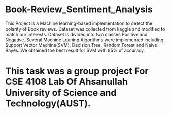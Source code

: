 # Book-Review_Sentiment_Analysis
This Project is a Machine learning-based implementation to detect the polarity of Book reviews. Dataset was collected from kaggle and modified to match our interests. Dataset is divided into two classes Positive and Negative. Several Machine Leaning Algorithms were implemented including Support Vector Machine(SVM), Decision Tree, Random Forest and Naive Bayes. We obtained the best result for SVM with 85% of accuracy.

# This task was a group project For CSE 4108 Lab Of Ahsanullah University of Science and Technology(AUST).
